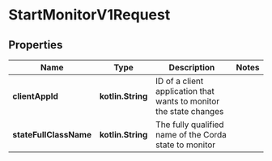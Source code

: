
# StartMonitorV1Request

## Properties
Name | Type | Description | Notes
------------ | ------------- | ------------- | -------------
**clientAppId** | **kotlin.String** | ID of a client application that wants to monitor the state changes | 
**stateFullClassName** | **kotlin.String** | The fully qualified name of the Corda state to monitor | 



